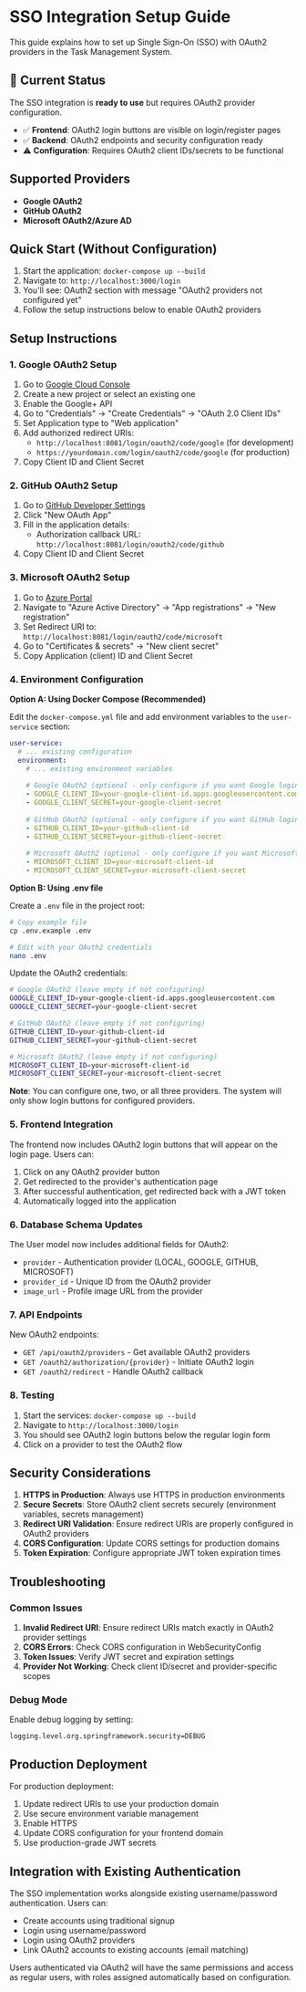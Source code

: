 # SSO Integration Setup Guide

This guide explains how to set up Single Sign-On (SSO) with OAuth2 providers in the Task Management System.

## 🎯 Current Status

The SSO integration is **ready to use** but requires OAuth2 provider configuration. 

- ✅ **Frontend**: OAuth2 login buttons are visible on login/register pages
- ✅ **Backend**: OAuth2 endpoints and security configuration ready
- ⚠️ **Configuration**: Requires OAuth2 client IDs/secrets to be functional

## Supported Providers

- **Google OAuth2**
- **GitHub OAuth2** 
- **Microsoft OAuth2/Azure AD**

## Quick Start (Without Configuration)

1. Start the application: `docker-compose up --build`
2. Navigate to: `http://localhost:3000/login`
3. You'll see: OAuth2 section with message "OAuth2 providers not configured yet"
4. Follow the setup instructions below to enable OAuth2 providers

## Setup Instructions

### 1. Google OAuth2 Setup

1. Go to [Google Cloud Console](https://console.cloud.google.com/)
2. Create a new project or select an existing one
3. Enable the Google+ API
4. Go to "Credentials" → "Create Credentials" → "OAuth 2.0 Client IDs"
5. Set Application type to "Web application"
6. Add authorized redirect URIs:
   - `http://localhost:8081/login/oauth2/code/google` (for development)
   - `https://yourdomain.com/login/oauth2/code/google` (for production)
7. Copy Client ID and Client Secret

### 2. GitHub OAuth2 Setup

1. Go to [GitHub Developer Settings](https://github.com/settings/developers)
2. Click "New OAuth App"
3. Fill in the application details:
   - Authorization callback URL: `http://localhost:8081/login/oauth2/code/github`
4. Copy Client ID and Client Secret

### 3. Microsoft OAuth2 Setup

1. Go to [Azure Portal](https://portal.azure.com/)
2. Navigate to "Azure Active Directory" → "App registrations" → "New registration"
3. Set Redirect URI to: `http://localhost:8081/login/oauth2/code/microsoft`
4. Go to "Certificates & secrets" → "New client secret"
5. Copy Application (client) ID and Client Secret

### 4. Environment Configuration

**Option A: Using Docker Compose (Recommended)**

Edit the `docker-compose.yml` file and add environment variables to the `user-service` section:

```yaml
user-service:
  # ... existing configuration
  environment:
    # ... existing environment variables
    
    # Google OAuth2 (optional - only configure if you want Google login)
    - GOOGLE_CLIENT_ID=your-google-client-id.apps.googleusercontent.com
    - GOOGLE_CLIENT_SECRET=your-google-client-secret
    
    # GitHub OAuth2 (optional - only configure if you want GitHub login)
    - GITHUB_CLIENT_ID=your-github-client-id
    - GITHUB_CLIENT_SECRET=your-github-client-secret
    
    # Microsoft OAuth2 (optional - only configure if you want Microsoft login)
    - MICROSOFT_CLIENT_ID=your-microsoft-client-id
    - MICROSOFT_CLIENT_SECRET=your-microsoft-client-secret
```

**Option B: Using .env file**

Create a `.env` file in the project root:

```bash
# Copy example file
cp .env.example .env

# Edit with your OAuth2 credentials
nano .env
```

Update the OAuth2 credentials:

```bash
# Google OAuth2 (leave empty if not configuring)
GOOGLE_CLIENT_ID=your-google-client-id.apps.googleusercontent.com
GOOGLE_CLIENT_SECRET=your-google-client-secret

# GitHub OAuth2 (leave empty if not configuring)
GITHUB_CLIENT_ID=your-github-client-id
GITHUB_CLIENT_SECRET=your-github-client-secret

# Microsoft OAuth2 (leave empty if not configuring)
MICROSOFT_CLIENT_ID=your-microsoft-client-id
MICROSOFT_CLIENT_SECRET=your-microsoft-client-secret
```

**Note**: You can configure one, two, or all three providers. The system will only show login buttons for configured providers.

### 5. Frontend Integration

The frontend now includes OAuth2 login buttons that will appear on the login page. Users can:

1. Click on any OAuth2 provider button
2. Get redirected to the provider's authentication page
3. After successful authentication, get redirected back with a JWT token
4. Automatically logged into the application

### 6. Database Schema Updates

The User model now includes additional fields for OAuth2:

- `provider` - Authentication provider (LOCAL, GOOGLE, GITHUB, MICROSOFT)
- `provider_id` - Unique ID from the OAuth2 provider
- `image_url` - Profile image URL from the provider

### 7. API Endpoints

New OAuth2 endpoints:

- `GET /api/oauth2/providers` - Get available OAuth2 providers
- `GET /oauth2/authorization/{provider}` - Initiate OAuth2 login
- `GET /oauth2/redirect` - Handle OAuth2 callback

### 8. Testing

1. Start the services: `docker-compose up --build`
2. Navigate to `http://localhost:3000/login`
3. You should see OAuth2 login buttons below the regular login form
4. Click on a provider to test the OAuth2 flow

## Security Considerations

1. **HTTPS in Production**: Always use HTTPS in production environments
2. **Secure Secrets**: Store OAuth2 client secrets securely (environment variables, secrets management)
3. **Redirect URI Validation**: Ensure redirect URIs are properly configured in OAuth2 providers
4. **CORS Configuration**: Update CORS settings for production domains
5. **Token Expiration**: Configure appropriate JWT token expiration times

## Troubleshooting

### Common Issues

1. **Invalid Redirect URI**: Ensure redirect URIs match exactly in OAuth2 provider settings
2. **CORS Errors**: Check CORS configuration in WebSecurityConfig
3. **Token Issues**: Verify JWT secret and expiration settings
4. **Provider Not Working**: Check client ID/secret and provider-specific scopes

### Debug Mode

Enable debug logging by setting:
```properties
logging.level.org.springframework.security=DEBUG
```

## Production Deployment

For production deployment:

1. Update redirect URIs to use your production domain
2. Use secure environment variable management
3. Enable HTTPS
4. Update CORS configuration for your frontend domain
5. Use production-grade JWT secrets

## Integration with Existing Authentication

The SSO implementation works alongside existing username/password authentication. Users can:

- Create accounts using traditional signup
- Login using username/password
- Login using OAuth2 providers
- Link OAuth2 accounts to existing accounts (email matching)

Users authenticated via OAuth2 will have the same permissions and access as regular users, with roles assigned automatically based on configuration.